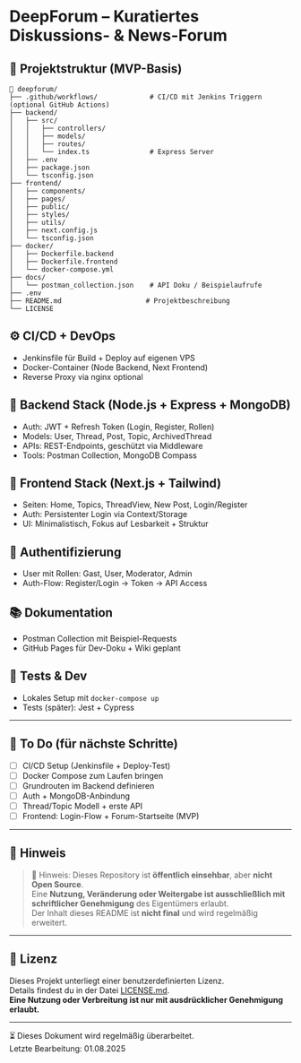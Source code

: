 # DeepForum – Kuratiertes Diskussions- & News-Forum

## 🧱 Projektstruktur (MVP-Basis)

```
📁 deepforum/
├── .github/workflows/             # CI/CD mit Jenkins Triggern (optional GitHub Actions)
├── backend/
│   ├── src/
│   │   ├── controllers/
│   │   ├── models/
│   │   ├── routes/
│   │   └── index.ts               # Express Server
│   ├── .env
│   ├── package.json
│   └── tsconfig.json
├── frontend/
│   ├── components/
│   ├── pages/
│   ├── public/
│   ├── styles/
│   ├── utils/
│   ├── next.config.js
│   └── tsconfig.json
├── docker/
│   ├── Dockerfile.backend
│   ├── Dockerfile.frontend
│   └── docker-compose.yml
├── docs/
│   └── postman_collection.json    # API Doku / Beispielaufrufe
├── .env
├── README.md                     # Projektbeschreibung
└── LICENSE
```

## ⚙️ CI/CD + DevOps
- Jenkinsfile für Build + Deploy auf eigenen VPS
- Docker-Container (Node Backend, Next Frontend)
- Reverse Proxy via nginx optional

## 🧩 Backend Stack (Node.js + Express + MongoDB)
- Auth: JWT + Refresh Token (Login, Register, Rollen)
- Models: User, Thread, Post, Topic, ArchivedThread
- APIs: REST-Endpoints, geschützt via Middleware
- Tools: Postman Collection, MongoDB Compass

## 🧩 Frontend Stack (Next.js + Tailwind)
- Seiten: Home, Topics, ThreadView, New Post, Login/Register
- Auth: Persistenter Login via Context/Storage
- UI: Minimalistisch, Fokus auf Lesbarkeit + Struktur

## 🔐 Authentifizierung
- User mit Rollen: Gast, User, Moderator, Admin
- Auth-Flow: Register/Login → Token → API Access

## 📚 Dokumentation
- Postman Collection mit Beispiel-Requests
- GitHub Pages für Dev-Doku + Wiki geplant

## 🧪 Tests & Dev
- Lokales Setup mit `docker-compose up`
- Tests (später): Jest + Cypress

---

## 📌 To Do (für nächste Schritte)
- [ ] CI/CD Setup (Jenkinsfile + Deploy-Test)
- [ ] Docker Compose zum Laufen bringen
- [ ] Grundrouten im Backend definieren
- [ ] Auth + MongoDB-Anbindung
- [ ] Thread/Topic Modell + erste API
- [ ] Frontend: Login-Flow + Forum-Startseite (MVP)

---

## 📌 Hinweis
> 📌 Hinweis: Dieses Repository ist **öffentlich einsehbar**, aber **nicht Open Source**.  
> Eine **Nutzung, Veränderung oder Weitergabe ist ausschließlich mit schriftlicher Genehmigung** des Eigentümers erlaubt.  
> Der Inhalt dieses README ist **nicht final** und wird regelmäßig erweitert.

---

## 📝 Lizenz
Dieses Projekt unterliegt einer benutzerdefinierten Lizenz.  
Details findest du in der Datei [LICENSE.md](./LICENSE.md).  
**Eine Nutzung oder Verbreitung ist nur mit ausdrücklicher Genehmigung erlaubt.**

---

⏳ Dieses Dokument wird regelmäßig überarbeitet.  
Letzte Bearbeitung: 01.08.2025
